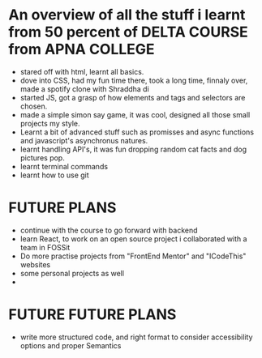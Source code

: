 # An overview of all the stuff i learnt from 50 percent of DELTA COURSE from APNA COLLEGE

- stared off with html, learnt all basics.
- dove into CSS, had my fun time there, took a long time, finnaly over, made a spotify clone with Shraddha di
- started JS, got a grasp of how elements and tags and selectors are chosen.
- made a simple simon say game, it was cool, designed all those small projects my style.
- Learnt a bit of advanced stuff such as promisses and async functions and javascript's asynchronus natures.
- learnt handling API's, it was fun dropping random cat facts and dog pictures pop.
- learnt terminal commands
- learnt how to use git

# FUTURE PLANS

- continue with the course to go forward with backend
- learn React, to work on an open source project i collaborated with a team in FOSSit
- Do more practise projects from "FrontEnd Mentor" and "ICodeThis" websites
- some personal projects as well
-

# FUTURE FUTURE PLANS

- write more structured code, and right format to consider accessibility options and proper Semantics
